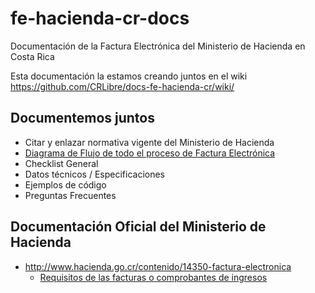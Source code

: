 # fe-hacienda-cr-docs
Documentación de la Factura Electrónica del Ministerio de Hacienda en Costa Rica

Esta documentación la estamos creando juntos en el wiki https://github.com/CRLibre/docs-fe-hacienda-cr/wiki/

## Documentemos juntos
* Citar y enlazar normativa vigente del Ministerio de Hacienda
* [Diagrama de Flujo de todo el proceso de Factura Electrónica](https://github.com/CRLibre/docs-fe-hacienda-cr/wiki/Diagrama-de-flujo-Factura-Electr%C3%B3nica-Costa-Rica)
* Checklist General
* Datos técnicos / Especificaciones
* Ejemplos de código
* Preguntas Frecuentes

## Documentación Oficial del Ministerio de Hacienda
* http://www.hacienda.go.cr/contenido/14350-factura-electronica
  * [Requisitos de las facturas o comprobantes de ingresos](http://www.hacienda.go.cr/contenido/13383-requisitos-de-las-facturas-o-comprobantes-de-ingresos)

